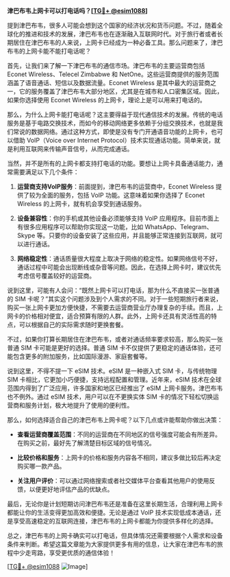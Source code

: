 **津巴布韦上网卡可以打电话吗？[[TG💪+ @esim1088](https://t.me/s/esim1088)]**

提到津巴布韦，很多人可能会想到这个国家的经济状况和货币问题。不过，随着全球化的推进和技术的发展，津巴布韦也在逐渐融入互联网时代。对于旅行者或者长期居住在津巴布韦的人来说，上网卡已经成为一种必备工具。那么问题来了，津巴布韦的上网卡能不能打电话呢？

首先，让我们来了解一下津巴布韦的通信市场。津巴布韦的主要运营商包括 Econet Wireless、Telecel Zimbabwe 和 NetOne。这些运营商提供的服务范围涵盖了语音通话、短信以及数据流量。Econet Wireless 是其中最大的运营商之一，它的服务覆盖了津巴布韦大部分地区，尤其是在城市和人口密集区域。因此，如果你选择使用 Econet Wireless 的上网卡，理论上是可以用来打电话的。

那么，为什么上网卡能打电话呢？这主要得益于现代通信技术的发展。传统的电话服务是基于电路交换技术，而如今的移动网络更多依赖于分组交换技术，也就是我们常说的数据网络。通过这种方式，即使是没有专门开通语音功能的上网卡，也可以借助 VoIP（Voice over Internet Protocol）技术实现通话功能。简单来说，就是利用互联网来传输声音信号，从而完成通话。

当然，并不是所有的上网卡都支持打电话的功能。要想让上网卡具备通话能力，通常需要满足以下几个条件：

1. **运营商支持VoIP服务**：前面提到，津巴布韦的运营商中，Econet Wireless 提供了较为全面的服务，包括 VoIP 功能。这意味着如果你选择了 Econet Wireless 的上网卡，就有机会享受到通话服务。

2. **设备兼容性**：你的手机或其他设备必须能够支持 VoIP 应用程序。目前市面上有很多应用程序可以帮助你实现这一功能，比如 WhatsApp、Telegram、Skype 等。只要你的设备安装了这些应用，并且能够正常连接到互联网，就可以进行通话。

3. **网络稳定性**：通话质量很大程度上取决于网络的稳定性。如果网络信号不好，通话过程中可能会出现断线或杂音等问题。因此，在选择上网卡时，建议优先考虑信号覆盖较好的运营商。

说到这里，可能有人会问：“既然上网卡可以打电话，那为什么不直接买一张普通的 SIM 卡呢？”其实这个问题涉及到个人需求的不同。对于一些短期旅行者来说，购买一张上网卡更加方便快捷，不需要去运营商营业厅办理复杂的手续。而且，上网卡的价格相对便宜，适合预算有限的人群。此外，上网卡还具有灵活性高的特点，可以根据自己的实际需求随时更换套餐。

不过，如果你打算长期居住在津巴布韦，或者对通话频率要求较高，那么购买一张普通 SIM 卡可能是更好的选择。普通 SIM 卡不仅提供了更稳定的通话体验，还可能包含更多的附加服务，比如国际漫游、家庭套餐等。

说到这里，不得不提一下 eSIM 技术。eSIM 是一种嵌入式 SIM 卡，与传统物理 SIM 卡相比，它更加小巧便捷，支持远程配置和管理。近年来，eSIM 技术在全球范围内得到了广泛应用，许多国家和地区已经推出了 eSIM 上网卡服务。津巴布韦也不例外。通过 eSIM 技术，用户可以在不更换实体 SIM 卡的情况下轻松切换运营商和服务计划，极大地提升了使用的便利性。

那么，如何选择适合自己的津巴布韦上网卡呢？以下几点或许能帮助你做出决策：

- **查看运营商覆盖范围**：不同的运营商在不同地区的信号强度可能会有所差异。在购买之前，最好先了解清楚目标区域的信号情况。
  
- **比较价格和服务**：上网卡的价格和服务内容各不相同，建议多做比较后再决定购买哪一款产品。

- **关注用户评价**：可以通过网络搜索或者社交媒体平台查看其他用户的使用反馈，以便更好地评估产品的优缺点。

最后，无论你是计划短期访问津巴布韦还是准备在这里长期生活，合理利用上网卡都能让你的生活变得更加高效和便捷。无论是通过 VoIP 技术实现低成本通话，还是享受高速稳定的互联网连接，津巴布韦的上网卡都能为你提供多样化的选择。

总之，津巴布韦的上网卡确实可以打电话，但具体情况还需要根据个人需求和设备条件来判断。希望这篇文章能为大家提供更多有用的信息，让大家在津巴布韦的旅程中少走弯路，享受更优质的通信体验！

[[TG💪+ @esim1088](https://t.me/s/esim1088) ![Image](https://i.postimg.cc/4NQfJmqS/Snipaste-2025-05-13-00-14-12.png)]